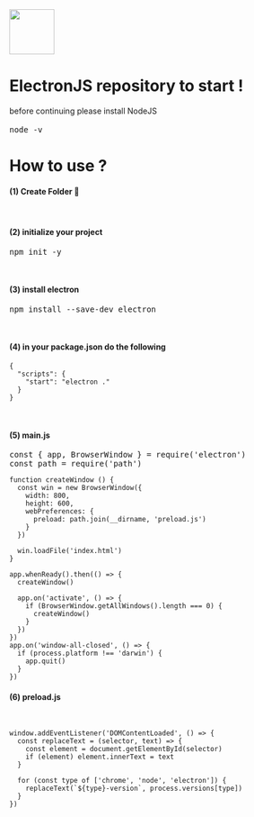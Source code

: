   
<img style="width: 80px" src="https://image.noelshack.com/fichiers/2023/31/6/1691251956-image-2023-08-05-181236838.png">

<h1> ElectronJS repository to start ! </h1>
before continuing please install NodeJS<br><br>

<pre style="margin: 0 0 16px">node -v</pre>

<h1> How to use ?</h1>

<h4>(1) Create Folder 📁 </h4><br>

<h4>(2) initialize your project </h4><pre>npm init -y</pre><br>

<h4>(3) install electron </h4><pre>npm install --save-dev electron</pre><br>

<h4>(4) in your package.json do the following </h4><pre><code>{
  "scripts": {
    "start": "electron ."
  }
}</code></pre><br>

<h4>(5) main.js </h4>
<pre>
const { app, BrowserWindow } = require('electron')
const path = require('path')
</pre>


<pre><code>function createWindow () {
  const win = new BrowserWindow({
    width: 800,
    height: 600,
    webPreferences: {
      preload: path.join(__dirname, 'preload.js')
    }
  })

  win.loadFile('index.html')
}
  
app.whenReady().then(() => {
  createWindow()

  app.on('activate', () => {
    if (BrowserWindow.getAllWindows().length === 0) {
      createWindow()
    }
  })
})
app.on('window-all-closed', () => {
  if (process.platform !== 'darwin') {
    app.quit()
  }
})</code></pre>


<h4>(6) preload.js </h4><br>

<pre>
<code>window.addEventListener('DOMContentLoaded', () => {
  const replaceText = (selector, text) => {
    const element = document.getElementById(selector)
    if (element) element.innerText = text
  }

  for (const type of ['chrome', 'node', 'electron']) {
    replaceText(`${type}-version`, process.versions[type])
  }
})</code>
</pre>
